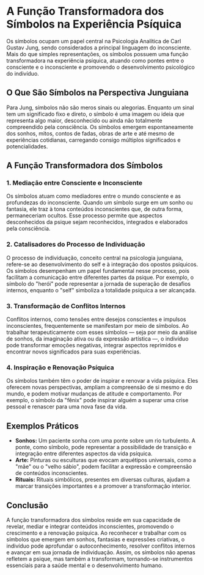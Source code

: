 # A Função Transformadora dos Símbolos na Experiência Psíquica

Os símbolos ocupam um papel central na Psicologia Analítica de Carl Gustav Jung, sendo considerados a principal linguagem do inconsciente. Mais do que simples representações, os símbolos possuem uma função transformadora na experiência psíquica, atuando como pontes entre o consciente e o inconsciente e promovendo o desenvolvimento psicológico do indivíduo.

## O Que São Símbolos na Perspectiva Junguiana

Para Jung, símbolos não são meros sinais ou alegorias. Enquanto um sinal tem um significado fixo e direto, o símbolo é uma imagem ou ideia que representa algo maior, desconhecido ou ainda não totalmente compreendido pela consciência. Os símbolos emergem espontaneamente dos sonhos, mitos, contos de fadas, obras de arte e até mesmo de experiências cotidianas, carregando consigo múltiplos significados e potencialidades.

## A Função Transformadora dos Símbolos

### 1. Mediação entre Consciente e Inconsciente

Os símbolos atuam como mediadores entre o mundo consciente e as profundezas do inconsciente. Quando um símbolo surge em um sonho ou fantasia, ele traz à tona conteúdos inconscientes que, de outra forma, permaneceriam ocultos. Esse processo permite que aspectos desconhecidos da psique sejam reconhecidos, integrados e elaborados pela consciência.

### 2. Catalisadores do Processo de Individuação

O processo de individuação, conceito central na psicologia junguiana, refere-se ao desenvolvimento do self e à integração dos opostos psíquicos. Os símbolos desempenham um papel fundamental nesse processo, pois facilitam a comunicação entre diferentes partes da psique. Por exemplo, o símbolo do "herói" pode representar a jornada de superação de desafios internos, enquanto o "self" simboliza a totalidade psíquica a ser alcançada.

### 3. Transformação de Conflitos Internos

Conflitos internos, como tensões entre desejos conscientes e impulsos inconscientes, frequentemente se manifestam por meio de símbolos. Ao trabalhar terapeuticamente com esses símbolos — seja por meio da análise de sonhos, da imaginação ativa ou da expressão artística —, o indivíduo pode transformar emoções negativas, integrar aspectos reprimidos e encontrar novos significados para suas experiências.

### 4. Inspiração e Renovação Psíquica

Os símbolos também têm o poder de inspirar e renovar a vida psíquica. Eles oferecem novas perspectivas, ampliam a compreensão de si mesmo e do mundo, e podem motivar mudanças de atitude e comportamento. Por exemplo, o símbolo da "fênix" pode inspirar alguém a superar uma crise pessoal e renascer para uma nova fase da vida.

## Exemplos Práticos

- **Sonhos:** Um paciente sonha com uma ponte sobre um rio turbulento. A ponte, como símbolo, pode representar a possibilidade de transição e integração entre diferentes aspectos da vida psíquica.
- **Arte:** Pinturas ou esculturas que evocam arquétipos universais, como a "mãe" ou o "velho sábio", podem facilitar a expressão e compreensão de conteúdos inconscientes.
- **Rituais:** Rituais simbólicos, presentes em diversas culturas, ajudam a marcar transições importantes e a promover a transformação interior.

## Conclusão

A função transformadora dos símbolos reside em sua capacidade de revelar, mediar e integrar conteúdos inconscientes, promovendo o crescimento e a renovação psíquica. Ao reconhecer e trabalhar com os símbolos que emergem em sonhos, fantasias e expressões criativas, o indivíduo pode aprofundar o autoconhecimento, resolver conflitos internos e avançar em sua jornada de individuação. Assim, os símbolos não apenas refletem a psique, mas também a transformam, tornando-se instrumentos essenciais para a saúde mental e o desenvolvimento humano.